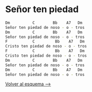 # Señor ten piedad

```bash
Dm          C        Bb    A7   Dm
Señor ten piedad de noso - o - tros
Dm          C        Bb    A7   Dm
Señor ten piedad de noso - o - tros
F           C         Bb    A7   Dm
Cristo ten piedad de noso - o - tros
F           C         Bb    A7   Dm
Cristo ten piedad de noso - o - tros
Dm          C        Bb    A7   Dm
Señor ten piedad de noso - o - tros
Dm          C        Bb    A7   Dm
Señor ten piedad de noso - o - tros

```

[Volver al esquema -->](../quince_anios.md)
